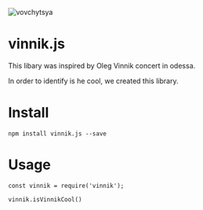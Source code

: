 ![vovchytsya](https://img-fotki.yandex.ru/get/6003/johnlord.2/0_65cbe_631b693f_orig)
# vinnik.js
This libary was inspired by Oleg Vinnik concert in odessa.

In order to identify is he cool, we created this library.

# Install
```
npm install vinnik.js --save
```

# Usage

```
const vinnik = require('vinnik');

vinnik.isVinnikCool()
```
